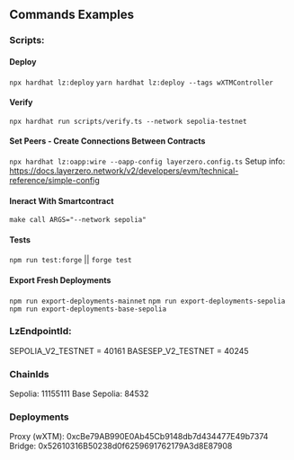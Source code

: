 ## Commands Examples

### **Scripts:**

#### **Deploy**

`npx hardhat lz:deploy`
`yarn hardhat lz:deploy --tags wXTMController`

#### **Verify**

`npx hardhat run scripts/verify.ts --network sepolia-testnet`

#### **Set Peers - Create Connections Between Contracts**

`npx hardhat lz:oapp:wire --oapp-config layerzero.config.ts`
Setup info: https://docs.layerzero.network/v2/developers/evm/technical-reference/simple-config

#### **Ineract With Smartcontract**

`make call ARGS="--network sepolia"`

#### **Tests**

`npm run test:forge` || `forge test`

#### **Export Fresh Deployments**

`npm run export-deployments-mainnet`
`npm run export-deployments-sepolia`
`npm run export-deployments-base-sepolia`

### **LzEndpointId:**

SEPOLIA_V2_TESTNET = 40161
BASESEP_V2_TESTNET = 40245

### **ChainIds**

Sepolia: 11155111
Base Sepolia: 84532

### **Deployments**

Proxy (wXTM): 0xcBe79AB990E0Ab45Cb9148db7d434477E49b7374
Bridge: 0x52610316B50238d0f6259691762179A3d8E87908
